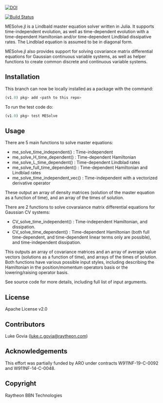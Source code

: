 [![DOI](https://zenodo.org/badge/DOI/10.5281/zenodo.3743496.svg)](https://doi.org/10.5281/zenodo.3743496)

[![Build Status](https://travis-ci.org/BBN-Q/MESolve.jl.svg?branch=master)](https://travis-ci.org/BBN-Q/MESolve.jl)

MESolve.jl is a Lindbald master equation solver written in Julia. It supports time-independent evolution, as well as time-dependent evolution with a time-dependent Hamiltonian and/or time-dependent Lindblad dissipative rates. The Lindblad equation is assumed to be in diagonal form.

MESolve.jl also provides support for solving covariance matrix differential equations for Gaussian continuous variable systems, as well as helper functions to create common discrete and continuous variable systems.


## Installation
This branch can now be locally installed as a package with the command:
```julia
(v1.0) pkg> add <path to this repo>
```

To run the test code do:
```julia
(v1.0) pkg> test MESolve
```

## Usage
There are 5 main functions to solve master equations:

* me_solve_time_independent() : Time-independent
* me_solve_H_time_dependent() : Time-dependent Hamiltonian
* me_solve_L_time_dependent() : Time-dependent Lindblad rates
* me_solve_full_time_dependent() : Time-dependent Hamiltonian and Lindblad rates
* me_solve_time_independent_vec() : Time-independent with a vectorized derivative operator

These output an array of density matrices (solution of the master equation as a function of time), and an array of the times of solution.

There are 2 functions to solve covaraiance matrix differential equations for Gaussian CV systems:

* CV_solve_time_independent() : Time-independent Hamiltonian, and dissipation.
* CV_solve_time_dependent() : Time-dependent Hamiltonian (both full time-dependent, and time-dependent linear terms only are possible), and time-independent dissipation.

This outputs an array of covariance matrices and an array of average value vectors (solutions as a function of time), and arrays of the times of solution. Both functions have various possible input styles, including describing the Hamiltonian in the position/momentum operators basis or the lowering/raising operator basis.

See source code for more details, including full list of input arguments.

## License
Apache License v2.0

## Contributors
Luke Govia (luke.c.govia@raytheon.com)

## Acknowledgements
This effort was partially funded by ARO under contracts W911NF-19-C-0092 and W911NF-14-C-0048.

## Copyright
Raytheon BBN Technologies
